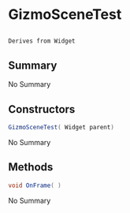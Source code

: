 # GizmoSceneTest

## 
```c#
Derives from Widget
```

## Summary

No Summary
## Constructors

```c#
GizmoSceneTest( Widget parent) 
```
No Summary
## Methods

```c#
void OnFrame( ) 
```
No Summary
